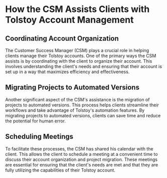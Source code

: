 # How the CSM Assists Clients with Tolstoy Account Management

## Coordinating Account Organization

The Customer Success Manager (CSM) plays a crucial role in helping clients manage their Tolstoy accounts. One of the primary ways the CSM assists is by coordinating with the client to organize their account. This involves understanding the client's needs and ensuring that their account is set up in a way that maximizes efficiency and effectiveness.

## Migrating Projects to Automated Versions

Another significant aspect of the CSM's assistance is the migration of projects to automated versions. This process helps clients streamline their workflows and take advantage of Tolstoy's automation features. By migrating projects to automated versions, clients can save time and reduce the potential for human error.

## Scheduling Meetings

To facilitate these processes, the CSM has shared his calendar with the client. This allows the client to schedule a meeting at a convenient time to discuss their account organization and project migration. These meetings are essential for ensuring that the client's needs are met and that they are fully utilizing the capabilities of their Tolstoy account.
